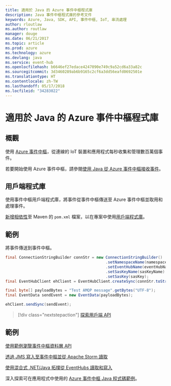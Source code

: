 ```yaml
---
title: 適用於 Java 的 Azure 事件中樞程式庫
description: Java 事件中樞程式庫的參考文件
keywords: Azure, Java, SDK, API, 事件中樞, IoT, 串流處理
author: rloutlaw
ms.author: routlaw
manager: douge
ms.date: 06/21/2017
ms.topic: article
ms.prod: azure
ms.technology: azure
ms.devlang: java
ms.service: event-hub
ms.openlocfilehash: b6646ef27edace4247090e749c9a52cd6a33a82c
ms.sourcegitcommit: 3d3460289ab6b9165c2cf6a3dd56eafd0692501e
ms.translationtype: HT
ms.contentlocale: zh-TW
ms.lasthandoff: 05/17/2018
ms.locfileid: "34283022"
---
```

# <a name="azure-event-hub-libraries-for-java"></a>適用於 Java 的 Azure 事件中樞程式庫

## <a name="overview"></a>概觀

使用 [Azure 事件中樞](/azure/event-hubs/event-hubs-what-is-event-hubs)，從連線的 IoT 裝置和應用程式每秒收集和管理數百萬個事件。

若要開始使用 Azure 事件中樞，請參閱[使用 Java 從 Azure 事件中樞接收事件](/azure/event-hubs/event-hubs-java-get-started-receive-eph)。


## <a name="client-library"></a>用戶端程式庫

使用事件中樞用戶端程式庫，將事件從事件中樞傳送至 Azure 事件中樞並取用和處理事件。

[新增相依性](https://maven.apache.org/guides/getting-started/index.html#How_do_I_use_external_dependencies)至 Maven 的 `pom.xml` 檔案，以在專案中使用[用戶端程式庫](https://mvnrepository.com/artifact/com.microsoft.azure/azure-eventhubs)。
 

## <a name="example"></a>範例

將事件傳送到事件中樞。

```java
final ConnectionStringBuilder connStr = new ConnectionStringBuilder()
                                            .setNamespaceName(namespaceName)
                                            .setEventHubName(eventHubName)
                                            .setSasKeyName(sasKeyName)
                                            .setSasKey(sasKey);
final EventHubClient ehClient = EventHubClient.createSync(connStr.toString());

final byte[] payloadBytes = "Test AMQP message".getBytes("UTF-8");
final EventData sendEvent = new EventData(payloadBytes);

ehClient.sendSync(sendEvent);
```


> [!div class="nextstepaction"]
> [探索用戶端 API](/java/api/overview/azure/eventhubs/client)



## <a name="samples"></a>範例

[使用範例瀏覽事件中樞資料層 API][1]

[透過 JMS 寫入至事件中樞並從 Apache Storm 讀取][2]

[使用混合式 .NET/Java 拓撲從 EventHubs 讀取和寫入][3] 

[1]: https://github.com/Azure/azure-event-hubs/tree/master/samples/Java
[2]: https://github.com/Azure-Samples/event-hubs-java-storm-sender-jms-receiver
[3]: https://github.com/Azure-Samples/hdinsight-dotnet-java-storm-eventhub

深入探索可在應用程式中使用的 [Azure 事件中樞 Java 程式碼範例](https://azure.microsoft.com/resources/samples/?platform=java&term=event)。

